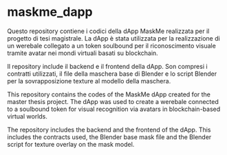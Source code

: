 # maskme_dapp
Questo repository contiene i codici della dApp MaskMe realizzata per il progetto di tesi magistrale. La dApp è stata utilizzata per la realizzazione di un werebale collegato a un token soulbound per il riconoscimento visuale tramite avatar nei mondi virtuali basati su blockchain.

Il repository include il backend e il frontend della dApp. Son compresi i contratti utilizzati, il file della maschera base di Blender e lo script Blender per la sovrapposizione texture al modello della maschera.


This repository contains the codes of the MaskMe dApp created for the master thesis project. The dApp was used to create a werebale connected to a soulbound token for visual recognition via avatars in blockchain-based virtual worlds.

The repository includes the backend and the frontend of the dApp. This includes the contracts used, the Blender base mask file and the Blender script for texture overlay on the mask model.
